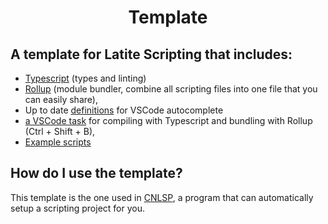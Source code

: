 <h1 align="center">Template</h1>

## A template for Latite Scripting that includes:
- [Typescript](https://www.typescriptlang.org/) (types and linting)
- [Rollup](https://rollupjs.org/) (module bundler, combine all scripting files into one file that you can easily share),
- Up to date [definitions](https://github.com/LatiteScripting/latitescripting.github.io/tree/main/definitions) for VSCode autocomplete
- [a VSCode task](https://github.com/LatiteScripting/Template/blob/master/.vscode/tasks.json) for compiling with Typescript and bundling with Rollup (Ctrl + Shift + B),
- [Example scripts](https://github.com/LatiteScripting/Template/tree/master/src/examples)

## How do I use the template?
This template is the one used in [CNLSP](https://github.com/LatiteScripting/CNLSP/releases/tag/1.1.3), a program that can automatically setup a scripting project for you.
